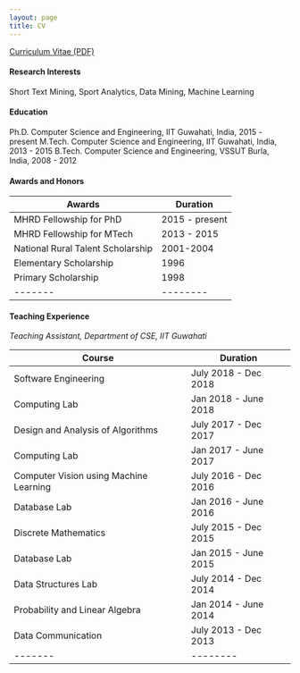 ```yaml
---
layout: page
title: CV
---
```


[Curriculum Vitae (PDF)](https://swarup-rj.github.io/assets/pdfs/Swarup_cv.pdf)

#### Research Interests

Short Text Mining, Sport Analytics, Data Mining, Machine Learning

#### Education

Ph.D. Computer Science and Engineering, IIT Guwahati, India, 2015 - present
M.Tech. Computer Science and Engineering, IIT Guwahati, India, 2013 - 2015 
B.Tech. Computer Science and Engineering, VSSUT Burla, India, 2008 - 2012

#### Awards and Honors

| Awards | Duration |
|-------|--------|
|MHRD Fellowship for PhD | 2015 - present | 
|MHRD Fellowship for MTech | 2013 - 2015 |
|National Rural Talent Scholarship| 2001-2004 |
|Elementary Scholarship| 1996 |
|Primary Scholarship| 1998 |
|-------|--------|

#### Teaching Experience

*Teaching Assistant, Department of CSE, IIT Guwahati*

| Course | Duration |
|-------|--------|
| Software Engineering | July 2018 - Dec 2018 | 
| Computing Lab | Jan 2018 - June 2018 | 
| Design and Analysis of Algorithms | July 2017 - Dec 2017 | 
| Computing Lab | Jan 2017 - June 2017 | 
| Computer Vision using Machine Learning | July 2016 - Dec 2016 | 
| Database Lab | Jan 2016 - June 2016 | 
| Discrete Mathematics | July 2015 - Dec 2015 | 
| Database Lab | Jan 2015 - June 2015 | 
| Data Structures Lab | July 2014 - Dec 2014 | 
| Probability and Linear Algebra | Jan 2014 - June 2014 | 
| Data Communication | July 2013 - Dec 2013 | 
|-------|--------|